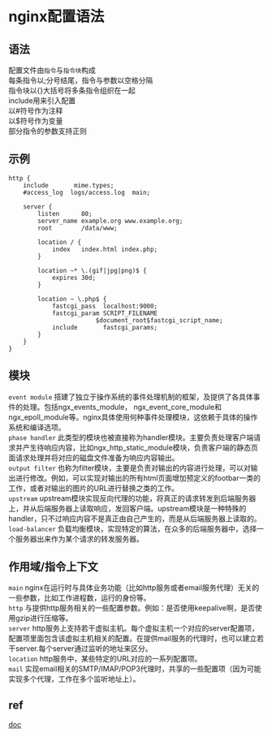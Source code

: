 # nginx配置语法

## 语法
配置文件由`指令`与`指令块`构成  
每条指令以;分号结尾，指令与参数以空格分隔  
指令块以{}大括号将多条指令组织在一起  
include用来引入配置  
以#符号作为注释  
以$符号作为变量  
部分指令的参数支持正则  

## 示例
```
http {
    include       mime.types;
    #access_log  logs/access.log  main;

    server {
        listen      80;
        server_name example.org www.example.org;
        root        /data/www;

        location / {
            index   index.html index.php;
        }

        location ~* \.(gif|jpg|png)$ {
            expires 30d;
        }

        location ~ \.php$ {
            fastcgi_pass  localhost:9000;
            fastcgi_param SCRIPT_FILENAME
                        $document_root$fastcgi_script_name;
            include       fastcgi_params;
        }
    }
}
```

## 模块
`event module`	搭建了独立于操作系统的事件处理机制的框架，及提供了各具体事件的处理。包括ngx_events_module， ngx_event_core_module和ngx_epoll_module等。nginx具体使用何种事件处理模块，这依赖于具体的操作系统和编译选项。  
`phase handler`	此类型的模块也被直接称为handler模块。主要负责处理客户端请求并产生待响应内容，比如ngx_http_static_module模块，负责客户端的静态页面请求处理并将对应的磁盘文件准备为响应内容输出。  
`output filter`	也称为filter模块，主要是负责对输出的内容进行处理，可以对输出进行修改。例如，可以实现对输出的所有html页面增加预定义的footbar一类的工作，或者对输出的图片的URL进行替换之类的工作。  
`upstream`	upstream模块实现反向代理的功能，将真正的请求转发到后端服务器上，并从后端服务器上读取响应，发回客户端。upstream模块是一种特殊的handler，只不过响应内容不是真正由自己产生的，而是从后端服务器上读取的。  
`load-balancer`	负载均衡模块，实现特定的算法，在众多的后端服务器中，选择一个服务器出来作为某个请求的转发服务器。  

## 作用域/指令上下文
`main`	nginx在运行时与具体业务功能（比如http服务或者email服务代理）无关的一些参数，比如工作进程数，运行的身份等。  
`http`  与提供http服务相关的一些配置参数。例如：是否使用keepalive啊，是否使用gzip进行压缩等。  
`server`	http服务上支持若干虚拟主机。每个虚拟主机一个对应的server配置项，配置项里面包含该虚拟主机相关的配置。在提供mail服务的代理时，也可以建立若干server.每个server通过监听的地址来区分。  
`location`	http服务中，某些特定的URL对应的一系列配置项。  
`mail`	实现email相关的SMTP/IMAP/POP3代理时，共享的一些配置项（因为可能实现多个代理，工作在多个监听地址上）。  

## ref
[ doc ](http://nginx.org/en/docs/beginners_guide.html#conf_structure)